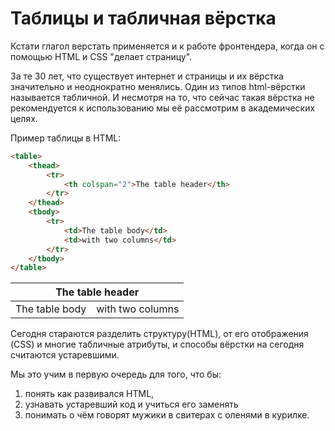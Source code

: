 # Таблицы и табличная вёрстка

Кстати глагол верстать применяется и к работе фронтендера, когда он с помощью HTML и CSS "делает страницу".

За те 30 лет, что существует интернет и страницы и их вёрстка значительно и неоднократно менялись. Один из типов html-вёрстки называется табличной. И несмотря на то, что сейчас такая вёрстка не рекомендуется к использованию мы её рассмотрим в академических целях. 

Пример таблицы в HTML:

```HTML
<table>
    <thead>
        <tr>
            <th colspan="2">The table header</th>
        </tr>
    </thead>
    <tbody>
        <tr>
            <td>The table body</td>
            <td>with two columns</td>
        </tr>
    </tbody>
</table>
```

<html>
<table>
    <thead>
        <tr>
            <th colspan="2">The table header</th>
        </tr>
    </thead>
    <tbody>
        <tr>
            <td>The table body</td>
            <td>with two columns</td>
        </tr>
    </tbody>
</table>
</html>

Сегодня стараются разделить структуру(HTML), от его отображения (CSS) и многие табличные атрибуты, и способы вёрстки на сегодня считаются устаревшими. 

Мы это учим в первую очередь для того, что бы:

1. понять как развивался HTML,
2. узнавать устаревший код и учиться его заменять
3. понимать о чём говорят мужики в свитерах с оленями в курилке. 




